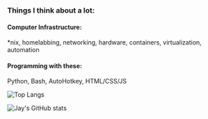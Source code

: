 ### Things I think about a lot:

#### Computer Infrastructure:
*nix, homelabbing, networking, hardware, containers, virtualization, automation

#### Programming with these:
Python, Bash, AutoHotkey, HTML/CSS/JS


![Top Langs](https://github-readme-stats.vercel.app/api/top-langs/?username=jaygriffinjay&layout=compact)


![Jay's GitHub stats](https://github-readme-stats.vercel.app/api?username=jaygriffinjay&show_icons=true&hide=stars,prs,issues,contribs&theme=synthwave&rank_icon=percentile)
